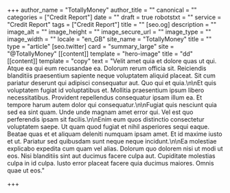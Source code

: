 +++
author_name = "TotallyMoney"
author_title = ""
canonical = ""
categories = ["Credit Report"]
date = ""
draft = true
robotstxt = ""
service = "Credit Report"
tags = ["Credit Report"]
title = ""
[seo.og]
description = ""
image_alt = ""
image_height = ""
image_secure_url = ""
image_type = ""
image_width = ""
locale = "en_GB"
site_name = "TotallyMoney"
title = ""
type = "article"
[seo.twitter]
card = "summary_large"
site = "@TotallyMoney"
[[content]]
template = "hero-image"
title = "dd"
[[content]]
template = "copy"
text = "Velit amet quia et dolore quas ut qui. Atque ea qui eum recusandae ea. Dolorum rerum officia sit. Reiciendis blanditiis praesentium sapiente neque voluptatem aliquid placeat. Sit cum pariatur deserunt qui adipisci consequatur aut. Quo qui et quia.\n\nEt quis voluptatem fugiat id voluptatibus et. Mollitia praesentium ipsum libero necessitatibus. Provident repellendus consequatur ipsam illum ea. Et tempore harum autem dolor qui consequatur.\n\nFugiat quis nesciunt quia sed ea sint quam. Unde unde magnam amet error qui. Vel est quo perferendis ipsam sit facilis.\n\nEnim eum quos distinctio consectetur voluptatem saepe. Ut quam quod fugiat et nihil asperiores sequi eaque. Beatae quas et et aliquam deleniti numquam ipsam amet. Et id maxime iusto et ut. Pariatur sed quibusdam sunt neque neque incidunt.\n\nEa molestiae explicabo expedita cum quam vel alias. Dolorum quo dolorem nisi ut modi ut eos. Nisi blanditiis sint aut ducimus facere culpa aut. Cupiditate molestias culpa in id culpa. Iusto error placeat facere quia ducimus maiores. Omnis quae ut eos."

+++
